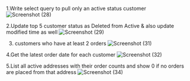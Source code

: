1.Write select query to pull only an active status customer
![Screenshot (28)](https://github.com/user-attachments/assets/2096cec6-4907-4140-a502-8620fe85b1a2)

2.Update top 5 customer status as Deleted from Active & also update modified time as well 
![Screenshot (29)](https://github.com/user-attachments/assets/3b21e8da-d861-45c7-a452-c7450fb464f0)

3. customers who have at least 2 orders
![Screenshot (31)](https://github.com/user-attachments/assets/2ab28ce0-b0c0-40b6-9f1f-72c68ac8bcc2)

4.Get the latest order date for each customer
![Screenshot (32)](https://github.com/user-attachments/assets/1b41d9bb-2ab8-4156-9ea2-00b783d1f81f)

5.List all active addresses with their order counts and show 0 if no orders are placed from that address 
![Screenshot (34)](https://github.com/user-attachments/assets/ee8f01c8-1915-4592-9e12-e116b5925ed2)


